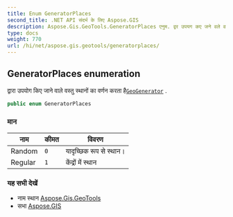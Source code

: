 ```yaml
---
title: Enum GeneratorPlaces
second_title: .NET API संदर्भ के लिए Aspose.GIS
description: Aspose.Gis.GeoTools.GeneratorPlaces एनुम. द्वर उपयग कए जने वले वस्तु स्थनं क वर्णन करत हैGeoGenerator .
type: docs
weight: 770
url: /hi/net/aspose.gis.geotools/generatorplaces/
---
```

## GeneratorPlaces enumeration

द्वारा उपयोग किए जाने वाले वस्तु स्थानों का वर्णन करता है[`GeoGenerator`](../geogenerator/) .

```csharp
public enum GeneratorPlaces
```

### मान

| नाम | कीमत | विवरण |
| --- | --- | --- |
| Random | `0` | यादृच्छिक रूप से स्थान। |
| Regular | `1` | केंद्रों में स्थान |

### यह सभी देखें

* नाम स्थान [Aspose.Gis.GeoTools](../../aspose.gis.geotools/)
* सभा [Aspose.GIS](../../)


